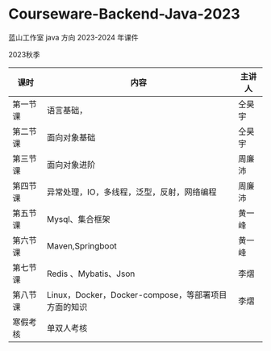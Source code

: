 # Courseware-Backend-Java-2023
蓝山工作室 java 方向 2023-2024 年课件


2023秋季

| 课时     | 内容                                                | 主讲人 |
| -------- | --------------------------------------------------- | ------ |
| 第一节课 | 语言基础，                                          | 仝昊宇 |
| 第二节课 | 面向对象基础                                         | 仝昊宇 |
| 第三节课 | 面向对象进阶                                         | 周廉沛 |
| 第四节课 | 异常处理，IO，多线程，泛型，反射，网络编程             | 周廉沛 |
| 第五节课 | Mysql、集合框架                                     | 黄一峰 |
| 第六节课 | Maven,Springboot                                   | 黄一峰 |
| 第七节课 | Redis 、Mybatis、Json                               | 李熠   |
| 第八节课 | Linux，Docker，Docker-compose，等部署项目方面的知识   | 李熠   |
| 寒假考核 | 单双人考核                                          |       |
